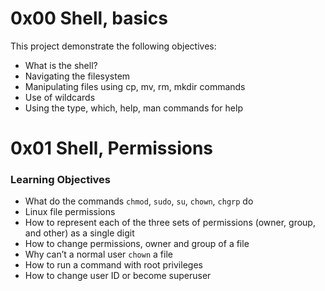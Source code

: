 # 0x00 Shell, basics

This project demonstrate the following objectives:
- What is the shell?
- Navigating the filesystem
- Manipulating files using cp, mv, rm, mkdir commands
- Use of wildcards
- Using the type, which, help, man commands for help

# 0x01 Shell, Permissions

### Learning Objectives
- What do the commands `chmod`, `sudo`, `su`, `chown`, `chgrp` do
- Linux file permissions
- How to represent each of the three sets of permissions (owner, group, and other) as a single digit
- How to change permissions, owner and group of a file
- Why can’t a normal user `chown` a file
- How to run a command with root privileges
- How to change user ID or become superuser
